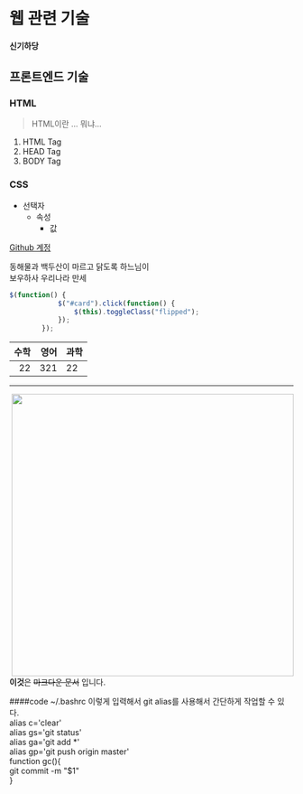 # 웹 관련 기술
#### 신기하당

## 프론트엔드 기술
### HTML
> HTML이란 ... 뭐냐...
1. HTML Tag
2. HEAD Tag
3. BODY Tag

### CSS

* 선택자
  + 속성
    * 값

[Github 계정](https://github.com/limhyoungseob/www)

<!--2칸 이상 쓰면 줄바꿈이 된다.-->
동해물과 백두산이 마르고 닭도록 하느님이   
보우하사 우리나라 만세

```javascript
$(function() {
            $("#card").click(function() {
                $(this).toggleClass("flipped");
            });
        });

```
		
|수학  	|영어   	|  과학 	|
|--:	|--:	|---	|
|   22	| 321  	|22   	|

------------

<img src="http://cfile21.uf.tistory.com/image/2418E54D5350FD7F200A41" width=500px align="right">

**이것**은 ~~마크다운 문서~~ 입니다.


####code ~/.bashrc 이렇게 입력해서 git alias를 사용해서 간단하게 작업할 수 있다.     
alias c='clear'  
alias gs='git status'  
alias ga='git add *'  
alias gp='git push origin master'  
function gc(){  
git commit -m "$1"  
}  
